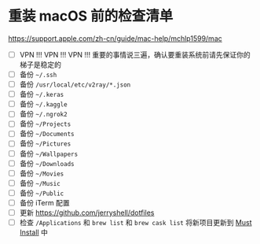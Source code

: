 # 重装 macOS 前的检查清单

https://support.apple.com/zh-cn/guide/mac-help/mchlp1599/mac

* [ ] VPN !!! VPN !!! VPN !!! 重要的事情说三遍，确认要重装系统前请先保证你的梯子是稳定的
* [ ] 备份 `~/.ssh`
* [ ] 备份 `/usr/local/etc/v2ray/*.json`
* [ ] 备份 `~/.keras`
* [ ] 备份 `~/.kaggle`
* [ ] 备份 `~/.ngrok2`
* [ ] 备份 `~/Projects`
* [ ] 备份 `~/Documents`
* [ ] 备份 `~/Pictures`
* [ ] 备份 `~/Wallpapers`
* [ ] 备份 `~/Downloads`
* [ ] 备份 `~/Movies`
* [ ] 备份 `~/Music`
* [ ] 备份 `~/Public`
* [ ] 备份 iTerm 配置
* [ ] 更新 https://github.com/jerryshell/dotfiles
* [ ] 检查 `/Applications` 和 `brew list` 和 `brew cask list` 将新项目更新到 [Must Install](must-install/must-install.md) 中
